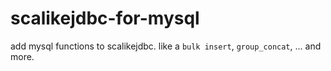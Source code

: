 scalikejdbc-for-mysql
=====================

add mysql functions to scalikejdbc. like a `bulk insert`, `group_concat`, ... and more.
